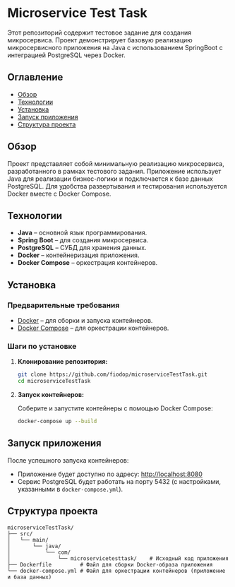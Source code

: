 

# Microservice Test Task

Этот репозиторий содержит тестовое задание для создания микросервиса. Проект демонстрирует базовую реализацию микросервисного приложения на Java с использованием SpringBoot с интеграцией PostgreSQL через Docker.

## Оглавление

- [Обзор](#Обзор)
- [Технологии](#Технологии)
- [Установка](#Установка)
- [Запуск приложения](#Запуск-приложения)
- [Структура проекта](#Структура-проекта)


## Обзор

Проект представляет собой минимальную реализацию микросервиса, разработанного в рамках тестового задания. Приложение использует Java для реализации бизнес-логики и подключается к базе данных PostgreSQL. Для удобства развертывания и тестирования используется Docker вместе с Docker Compose.

## Технологии

- **Java** – основной язык программирования.
- **Spring Boot** – для создания микросервиса.
- **PostgreSQL** – СУБД для хранения данных.
- **Docker** – контейнеризация приложения.
- **Docker Compose** – оркестрация контейнеров.

## Установка

### Предварительные требования

- [Docker](https://www.docker.com/) – для сборки и запуска контейнеров.
- [Docker Compose](https://docs.docker.com/compose/) – для оркестрации контейнеров.

### Шаги по установке

1. **Клонирование репозитория:**

   ```bash
   git clone https://github.com/fiodop/microserviceTestTask.git
   cd microserviceTestTask
   ```

2. **Запуск контейнеров:**

   Соберите и запустите контейнеры с помощью Docker Compose:
   
   ```bash
   docker-compose up --build
   ```

## Запуск приложения

После успешного запуска контейнеров:
- Приложение будет доступно по адресу: [http://localhost:8080](http://localhost:8080)
- Сервис PostgreSQL будет работать на порту 5432 (с настройками, указанными в `docker-compose.yml`).

## Структура проекта

```
microserviceTestTask/
├── src/
│   └── main/
│       └── java/
│           └── com/
│               └── microservicetesttask/    # Исходный код приложения
├── Dockerfile         # Файл для сборки Docker-образа приложения
└── docker-compose.yml # Файл для оркестрации контейнеров (приложение и база данных)
```
